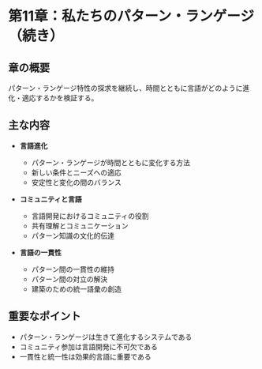 # 第11章：私たちのパターン・ランゲージ（続き）

## 章の概要
パターン・ランゲージ特性の探求を継続し、時間とともに言語がどのように進化・適応するかを検証する。

## 主な内容
- **言語進化**
  - パターン・ランゲージが時間とともに変化する方法
  - 新しい条件とニーズへの適応
  - 安定性と変化の間のバランス

- **コミュニティと言語**
  - 言語開発におけるコミュニティの役割
  - 共有理解とコミュニケーション
  - パターン知識の文化的伝達

- **言語の一貫性**
  - パターン間の一貫性の維持
  - パターン間の対立の解決
  - 建築のための統一語彙の創造

## 重要なポイント
- パターン・ランゲージは生きて進化するシステムである
- コミュニティ参加は言語開発に不可欠である
- 一貫性と統一性は効果的言語に重要である